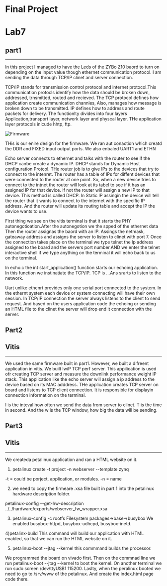 # Final Project 
 # Lab7 

## part1 
------
In this project I managed to have the Leds of the ZYBo Z10 baord to turn on depending on the input value though ethernet communication protocol. I am sending the data through TCP/IP clinet and server connection. 

TCP/IP stands for transmission control protocol and internet protocol.This communication protocls identify how the data should be broken down, addressed, trnsmitted, routed and recieved. The TCP protocol defines how application create communication channles, Also, manages how message is broken down to be transmitted. IP defines how to address and route packets for delivery. 
The functionlty divides into four layers Application,transport layer, network layer and physcal layer. THe application layer protocols inlcude hhtp, ftp. 

![Firmware](Firmware.png)

THis is our enire design for the firmware. We ran aut conaction which creatd the DDR and FIXED input output ports. We also enbaled UART1 and ETHN

Echo server connects to ethernet and talks with the router to see if the DHCP canbe create a dynamic IP. DHCP stands for Dynamic Host configuration Protcol. THe router job is to give IPs to the devices that try to connect to the intenret. The router has a table of IPs for diffent devices that were connected to the router at one point. So, when a new device tries to connect to the intnet the router will look at its tabel to see if it has an assigned IP for that device. If not the router will assign a new IP to that device. This method is called DHCP.
In Static IP assingin the device will tell the router that it wants to connect to the internet with the specific IP address. And the router will update its routing table and accept the IP the device wants to use. 


First thing we see on the vitis terminal is that it starts the PHY autonegotioation.After the autonegotion we the spped of the ethernet data Then the router assignas the baord with an IP. Assings the netmask, gateaway address and assigns the server to listen to clinet with port 7. 
Once the connection takes place on the terminal we type telnet the Ip address assigned to the board and the servers port number.AND we enter the telnet interactive shell if we type anything on the terminal it will echo back to us on the terminal. 


In echo.c the int start_application() function starts our echoing application. In this function we instinatiate the TCP/IP. TCP is ...Ans srarts to listen to the network. 


Uart unlike ethenrt provides only one serial port connected to the system. In the ethernt system each device or system connecting will have their own session. In TCP/IP connection the server always listens to the client to send request. And based on the users application code the echoing or sending an HTML file to the clinet the server will drop end it connection with the server. 


## Part2 
## Vitis
---------
We used the same firmware built in part1. However, we built a difreent application in vitis. We built lwiP TCP perf server. This appilication is used ofr creating TCP server and measure the downlink performance weight IP stack. This application like the echo server will assign a ip address to the device based on its MAC adddress. THe application creates  TCP server on board and listens to TCP client connection. It is responsible for displayin connection information on the terminal. 


I is the inteval how often we send the data from server to clinet. T is the time in second. And the w is the TCP window, how big the data will be sending. 



## Part3 
## Vitis
--------
We createda petalinux application and ran a HTML website on it. 

1) petalinux create -t project -n webserver --template zynq

-t = could be porject, application, or modules. 
-n = name

2) we need to copy the firmeare .xsa file built in part 1 into the petalinux hardware description folder. 

petalinux-config --get-hw-description ../../hardware/exports/webserver_fw_wrapper.xsa

3) petalinux-config -c rootfs
Filesystem packages->base->busybox
We enabled busybox-httpd, busybox-udhcpd, busybox-inetd. 

4)petalinx-build 
This command will build our application with HTML enabled, so that we can run the HTML website on it. 

5) petalinux-boot --jtag --kernel
this commmand builds the processor. 

We programmed the board on vivado first. Then on the commnad line we run petalinux-boot --jtag --kernel to boot the kernel. On another terminal we run sudo screen /dev/ttyUSB1 115200. 
Laslty, when the peralinux booted we need to go to /srv/www of the petalinux. And create the index.html page code there. 

 
